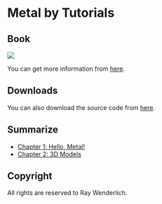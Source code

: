 # Metal by Tutorials

## Book

![](http://mobile.kyobobook.co.kr/common/image/resize?url=http://image.kyobobook.co.kr/images/book/large/988/l9781942878988.jpg)

You can get more information from [here](https://store.raywenderlich.com/products/metal-by-tutorials).

## Downloads

You can also download the source code from [here](https://store.raywenderlich.com/products/metal-by-tutorials-source-code).

## Summarize

 * [Chapter 1: Hello, Metal!](https://github.com/daemyung/MetalByTutorials/tree/main/01-introduction-to-metal)
 * [Chapter 2: 3D Models](https://github.com/daemyung/MetalByTutorials/tree/main/02-3d-models)

## Copyright

All rights are reserved to Ray Wenderlich.
